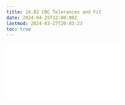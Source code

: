 ```yaml
---
title: 14.02 CNC Tolerances and Fit
date: 2024-04-25T12:00:00Z
lastmod: 2024-03-27T20:03:23
toc: true
---
```


![Link to included file content](../../../../digital-fabrication/cnc/cnc-tolerance-and-fit.md)
